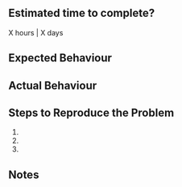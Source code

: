 ## Estimated time to complete?
X hours | X days

## Expected Behaviour

## Actual Behaviour

## Steps to Reproduce the Problem

  1.
  2.
  3.

## Notes
